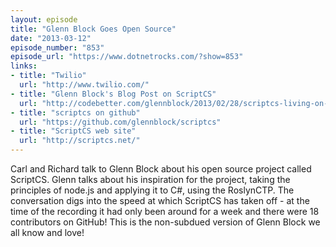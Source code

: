 ```yaml
---
layout: episode
title: "Glenn Block Goes Open Source"
date: "2013-03-12"
episode_number: "853"
episode_url: "https://www.dotnetrocks.com/?show=853"
links:
- title: "Twilio"
  url: "http://www.twilio.com/"
- title: "Glenn Block's Blog Post on ScriptCS"
  url: "http://codebetter.com/glennblock/2013/02/28/scriptcs-living-on-the-edge-in-c-without-a-project-on-the-wings-of-roslyn-and-nuget/"
- title: "scriptcs on github"
  url: "https://github.com/glennblock/scriptcs"
- title: "ScriptCS web site"
  url: "http://scriptcs.net/"
---
```


Carl and Richard talk to Glenn Block about his open source project called ScriptCS. Glenn talks about his inspiration for the project, taking the principles of node.js and applying it to C#, using the RoslynCTP. The conversation digs into the speed at which ScriptCS has taken off - at the time of the recording it had only been around for a week and there were 18 contributors on GitHub! This is the non-subdued version of Glenn Block we all know and love!
